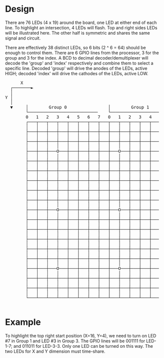 # Design
There are 76 LEDs (4 x 19) around the board, one LED at either end of each line. To highlight an intersection, 4 LEDs will flash. Top and right sides LEDs will be illustrated here. The other half is symmetric and shares the same signal and circuit.

There are effectively 38 distinct LEDs, so 6 bits (2 ^ 6 = 64) should be enough to control them. There are 6 GPIO lines from the processor, 3 for the group and 3 for the index. A BCD to decimal decoder/demultiplexer will decode the 'group' and 'index' respectively and combine them to select a specific line. Decoded 'group' will drive the anodes of the LEDs, active HIGH; decoded 'index' will drive the cathodes of the LEDs, active LOW.

<pre>
      X
  ┌───────►
  │
Y │
  │
  ▼     │        Group 0                │        Group 1               │ Group 2
        └───────────────────────────    └───────────────────────────   └────────
        0   1   2   3   4   5   6   7   0   1   2   3   4   5   6   7   0   1   2
        ┌───┬───┬───┬───┬───┬───┬───┬───┬───┬───┬───┬───┬───┬───┬───┬───┬───┬───┐  0    │
        │   │   │   │   │   │   │   │   │   │   │   │   │   │   │   │   │   │   │       │
        ├───┼───┼───┼───┼───┼───┼───┼───┼───┼───┼───┼───┼───┼───┼───┼───┼───┼───┤  1    │
        │   │   │   │   │   │   │   │   │   │   │   │   │   │   │   │   │   │   │       │
        ├───┼───┼───┼───┼───┼───┼───┼───┼───┼───┼───┼───┼───┼───┼───┼───┼───┼───┤  2    │
        │   │   │   │   │   │   │   │   │   │   │   │   │   │   │   │   │   │   │       │
        ├───┼───┼───O───┼───┼───┼───┼───┼───O───┼───┼───┼───┼───┼───O───┼───┼───┤  3    │ Group 3
        │   │   │   │   │   │   │   │   │   │   │   │   │   │   │   │   │   │   │       │
        ├───┼───┼───┼───┼───┼───┼───┼───┼───┼───┼───┼───┼───┼───┼───┼───┼───┼───┤  4    │
        │   │   │   │   │   │   │   │   │   │   │   │   │   │   │   │   │   │   │       │
        ├───┼───┼───┼───┼───┼───┼───┼───┼───┼───┼───┼───┼───┼───┼───┼───┼───┼───┤  5    │
        │   │   │   │   │   │   │   │   │   │   │   │   │   │   │   │   │   │   │       │
        ├───┼───┼───┼───┼───┼───┼───┼───┼───┼───┼───┼───┼───┼───┼───┼───┼───┼───┤  6    │
        │   │   │   │   │   │   │   │   │   │   │   │   │   │   │   │   │   │   │       │
        ├───┼───┼───┼───┼───┼───┼───┼───┼───┼───┼───┼───┼───┼───┼───┼───┼───┼───┤  7 ───┘
        │   │   │   │   │   │   │   │   │   │   │   │   │   │   │   │   │   │   │
        ├───┼───┼───┼───┼───┼───┼───┼───┼───┼───┼───┼───┼───┼───┼───┼───┼───┼───┤  0    │
        │   │   │   │   │   │   │   │   │   │   │   │   │   │   │   │   │   │   │       │
        ├───┼───┼───O───┼───┼───┼───┼───┼───O───┼───┼───┼───┼───┼───O───┼───┼───┤  1    │
        │   │   │   │   │   │   │   │   │   │   │   │   │   │   │   │   │   │   │       │
        ├───┼───┼───┼───┼───┼───┼───┼───┼───┼───┼───┼───┼───┼───┼───┼───┼───┼───┤  2    │
        │   │   │   │   │   │   │   │   │   │   │   │   │   │   │   │   │   │   │       │
        ├───┼───┼───┼───┼───┼───┼───┼───┼───┼───┼───┼───┼───┼───┼───┼───┼───┼───┤  3    │ Group 4
        │   │   │   │   │   │   │   │   │   │   │   │   │   │   │   │   │   │   │       │
        ├───┼───┼───┼───┼───┼───┼───┼───┼───┼───┼───┼───┼───┼───┼───┼───┼───┼───┤  4    │
        │   │   │   │   │   │   │   │   │   │   │   │   │   │   │   │   │   │   │       │
        ├───┼───┼───┼───┼───┼───┼───┼───┼───┼───┼───┼───┼───┼───┼───┼───┼───┼───┤  5    │
        │   │   │   │   │   │   │   │   │   │   │   │   │   │   │   │   │   │   │       │
        ├───┼───┼───┼───┼───┼───┼───┼───┼───┼───┼───┼───┼───┼───┼───┼───┼───┼───┤  6    │
        │   │   │   │   │   │   │   │   │   │   │   │   │   │   │   │   │   │   │       │
        ├───┼───┼───O───┼───┼───┼───┼───┼───O───┼───┼───┼───┼───┼───O───┼───┼───┤  7 ───┘
        │   │   │   │   │   │   │   │   │   │   │   │   │   │   │   │   │   │   │
        ├───┼───┼───┼───┼───┼───┼───┼───┼───┼───┼───┼───┼───┼───┼───┼───┼───┼───┤  0    │
        │   │   │   │   │   │   │   │   │   │   │   │   │   │   │   │   │   │   │       │ Group 5
        ├───┼───┼───┼───┼───┼───┼───┼───┼───┼───┼───┼───┼───┼───┼───┼───┼───┼───┤  1    │
        │   │   │   │   │   │   │   │   │   │   │   │   │   │   │   │   │   │   │       │
        └───┴───┴───┴───┴───┴───┴───┴───┴───┴───┴───┴───┴───┴───┴───┴───┴───┴───┘  2 ───┘

</pre>

# Example
To highlight the top right start position (X=16, Y=4), we need to turn on LED #7 in Group 1 and LED #3 in Group 3. The GPIO lines will be 001111 for LED-1-7; and 011011 for LED-3-3. Only one LED can be turned on this way. The two LEDs for X and Y dimension must time-share.
